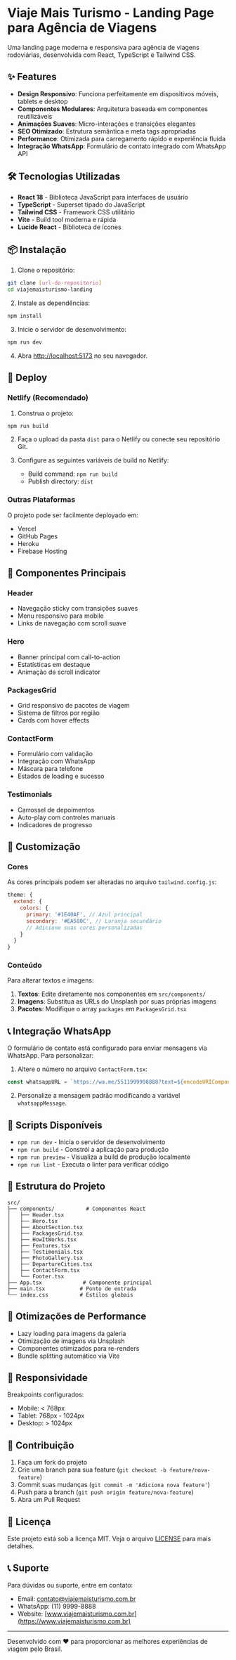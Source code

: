 # Viaje Mais Turismo - Landing Page para Agência de Viagens

Uma landing page moderna e responsiva para agência de viagens rodoviárias, desenvolvida com React, TypeScript e Tailwind CSS.

## ✨ Features

- **Design Responsivo**: Funciona perfeitamente em dispositivos móveis, tablets e desktop
- **Componentes Modulares**: Arquitetura baseada em componentes reutilizáveis
- **Animações Suaves**: Micro-interações e transições elegantes
- **SEO Otimizado**: Estrutura semântica e meta tags apropriadas
- **Performance**: Otimizada para carregamento rápido e experiência fluida
- **Integração WhatsApp**: Formulário de contato integrado com WhatsApp API

## 🛠 Tecnologias Utilizadas

- **React 18** - Biblioteca JavaScript para interfaces de usuário
- **TypeScript** - Superset tipado do JavaScript
- **Tailwind CSS** - Framework CSS utilitário
- **Vite** - Build tool moderna e rápida
- **Lucide React** - Biblioteca de ícones

## 📦 Instalação

1. Clone o repositório:
```bash
git clone [url-do-repositorio]
cd viajemaisturismo-landing
```

2. Instale as dependências:
```bash
npm install
```

3. Inicie o servidor de desenvolvimento:
```bash
npm run dev
```

4. Abra [http://localhost:5173](http://localhost:5173) no seu navegador.

## 🚀 Deploy

### Netlify (Recomendado)

1. Construa o projeto:
```bash
npm run build
```

2. Faça o upload da pasta `dist` para o Netlify ou conecte seu repositório Git.

3. Configure as seguintes variáveis de build no Netlify:
   - Build command: `npm run build`
   - Publish directory: `dist`

### Outras Plataformas

O projeto pode ser facilmente deployado em:
- Vercel
- GitHub Pages
- Heroku
- Firebase Hosting

## 📱 Componentes Principais

### Header
- Navegação sticky com transições suaves
- Menu responsivo para mobile
- Links de navegação com scroll suave

### Hero
- Banner principal com call-to-action
- Estatísticas em destaque
- Animação de scroll indicator

### PackagesGrid
- Grid responsivo de pacotes de viagem
- Sistema de filtros por região
- Cards com hover effects

### ContactForm
- Formulário com validação
- Integração com WhatsApp
- Máscara para telefone
- Estados de loading e sucesso

### Testimonials
- Carrossel de depoimentos
- Auto-play com controles manuais
- Indicadores de progresso

## 🎨 Customização

### Cores
As cores principais podem ser alteradas no arquivo `tailwind.config.js`:

```javascript
theme: {
  extend: {
    colors: {
      primary: '#1E40AF', // Azul principal
      secondary: '#EA580C', // Laranja secundário
      // Adicione suas cores personalizadas
    }
  }
}
```

### Conteúdo
Para alterar textos e imagens:

1. **Textos**: Edite diretamente nos componentes em `src/components/`
2. **Imagens**: Substitua as URLs do Unsplash por suas próprias imagens
3. **Pacotes**: Modifique o array `packages` em `PackagesGrid.tsx`

## 📞 Integração WhatsApp

O formulário de contato está configurado para enviar mensagens via WhatsApp. Para personalizar:

1. Altere o número no arquivo `ContactForm.tsx`:
```javascript
const whatsappURL = `https://wa.me/5511999998888?text=${encodeURIComponent(whatsappMessage)}`;
```

2. Personalize a mensagem padrão modificando a variável `whatsappMessage`.

## 🔧 Scripts Disponíveis

- `npm run dev` - Inicia o servidor de desenvolvimento
- `npm run build` - Constrói a aplicação para produção
- `npm run preview` - Visualiza a build de produção localmente
- `npm run lint` - Executa o linter para verificar código

## 📂 Estrutura do Projeto

```
src/
├── components/          # Componentes React
│   ├── Header.tsx
│   ├── Hero.tsx
│   ├── AboutSection.tsx
│   ├── PackagesGrid.tsx
│   ├── HowItWorks.tsx
│   ├── Features.tsx
│   ├── Testimonials.tsx
│   ├── PhotoGallery.tsx
│   ├── DepartureCities.tsx
│   ├── ContactForm.tsx
│   └── Footer.tsx
├── App.tsx             # Componente principal
├── main.tsx           # Ponto de entrada
└── index.css          # Estilos globais
```

## 🎯 Otimizações de Performance

- Lazy loading para imagens da galeria
- Otimização de imagens via Unsplash
- Componentes otimizados para re-renders
- Bundle splitting automático via Vite

## 📱 Responsividade

Breakpoints configurados:
- Mobile: < 768px
- Tablet: 768px - 1024px
- Desktop: > 1024px

## 🤝 Contribuição

1. Faça um fork do projeto
2. Crie uma branch para sua feature (`git checkout -b feature/nova-feature`)
3. Commit suas mudanças (`git commit -m 'Adiciona nova feature'`)
4. Push para a branch (`git push origin feature/nova-feature`)
5. Abra um Pull Request

## 📄 Licença

Este projeto está sob a licença MIT. Veja o arquivo [LICENSE](LICENSE) para mais detalhes.

## 📞 Suporte

Para dúvidas ou suporte, entre em contato:

- Email: contato@viajemaisturismo.com.br
- WhatsApp: (11) 9999-8888
- Website: [www.viajemaisturismo.com.br](https://www.viajemaisturismo.com.br)

---

Desenvolvido com ❤️ para proporcionar as melhores experiências de viagem pelo Brasil.